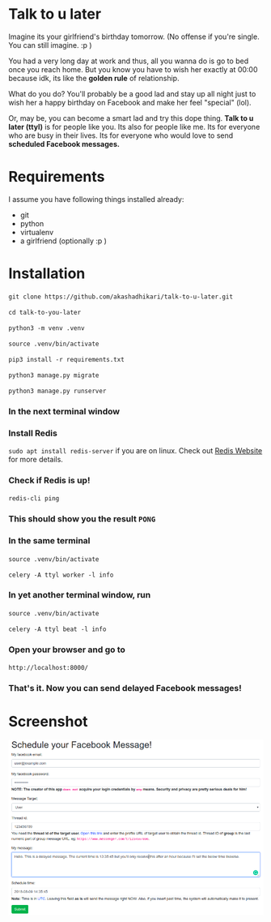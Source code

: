 # Talk to u later
<p>Imagine its your girlfriend's birthday tomorrow. (No offense if you're single. You can still imagine. :p )</p>
<p>You had a very long day at work and thus, all you wanna do is go to bed once you reach home. But you know you have to wish her exactly at 00:00 because idk, its like the <b>golden rule</b> of relationship. </p>
<p>What do you do? You'll probably be a good lad and stay up all night just to wish her a happy birthday on Facebook and make her feel "special" (lol).</p>
<p>Or, may be, you can become a smart lad and try this dope thing. <b>Talk to u later (ttyl)</b> is for people like you. Its also for people like me. Its for everyone who are busy in their lives. Its for everyone who would love to send <b>scheduled Facebook messages.</b></p>

# Requirements
I assume you have following things installed already:
- git
- python
- virtualenv
- a girlfriend (optionally :p )

# Installation

`git clone https://github.com/akashadhikari/talk-to-u-later.git`

`cd talk-to-you-later`

`python3 -m venv .venv`

`source .venv/bin/activate`

`pip3 install -r requirements.txt`

`python3 manage.py migrate`

`python3 manage.py runserver`

### In the next terminal window

### Install Redis
`sudo apt install redis-server` if you are on linux.
Check out [Redis Website](https://redis.io/download) for more details.

### Check if Redis is up!

`redis-cli ping`

### This should show you the result `PONG`

### In the same terminal

`source .venv/bin/activate`

`celery -A ttyl worker -l info`

### In yet another terminal window, run

`source .venv/bin/activate`

`celery -A ttyl beat -l info`

### Open your browser and go to
`http://localhost:8000/`

### That's it. Now you can send delayed Facebook messages!

# Screenshot

![alt text](https://raw.githubusercontent.com/akashadhikari/talk-to-u-later/master/screenshots/schedule.png "Home page screenshot.")
